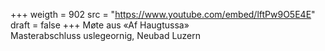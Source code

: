 ﻿+++
weigth = 902
src = "https://www.youtube.com/embed/lftPw9O5E4E"
draft = false
+++
Møte aus «Af Haugtussa»<br>Masterabschluss uslegeornig, Neubad Luzern
